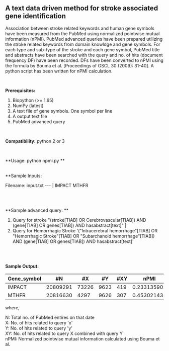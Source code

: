 ## A text data driven method for stroke associated gene identification

Association between stroke related keywords and human gene symbols have been measured from the PubMed using normalized pointwise mutual information (nPMI). PubMed advanced queries have been prepared utilizing the stroke related keywords from domain knowldge and gene symbols. For each type and sub-type of the stroke and each gene symbol, PubMed title and abstracts have been searched with the query and no. of hits (document frequency DF) have been recorded. DFs have been converted to nPMI using the formula by Bouma et al. [Proceedings of GSCL 30 (2009): 31-40]. A python script has been written for nPMI calculation.

<br/>

**Prerequisites:** <br/>
 
1. Biopython (>= 1.65) <br/>
2. NumPy (latest) <br/>
3. A text file of gene symbols. One symbol per line <br/>
4. A output text file <br/>
5. PubMed advanced query <br/>
 
<br/>

**Compatibility:**
        python 2 or 3

<br/>

**Usage:  python npmi.py **

<br/>
**Sample Inputs:

Filename: input.txt
--- | 
IMPACT 
MTHFR 

<br/><br/>

**Sample advanced query: **

1. Query for stroke 
"(stroke[TIAB] OR Cerebrovascular[TIAB]) AND (gene[TIAB] OR genes[TIAB]) AND hasabstract[text]" |
2. Query for Hemorrhagic Stroke  '("Intracerebral hemorrhage"[TIAB] OR "Hemorrhagic Stroke"[TIAB] OR "Subarchanoid hemorrhage"[TIAB]) AND (gene[TIAB] OR genes[TIAB]) AND hasabstract[text]' 


<br/><br/>

**Sample Output:**

Gene_symbol | #N | #X | #Y | #XY | nPMI
--- | --- | --- | --- |--- |--- 
IMPACT | 20809291 | 73226 | 9623 | 419 | 0.233135901
MTHFR |	20816630 | 4297 | 9626 | 307 | 0.453021431


where,

N: Total no. of PubMed entires on that date <br/>
X: No. of hits related to query 'x' <br/>
Y: No. of hits related to query 'y' <br/>
XY: No. of hits related to query X combined with query Y <br/>
nPMI: Normalized pointwise mutual information calculated using Bouma et al.




